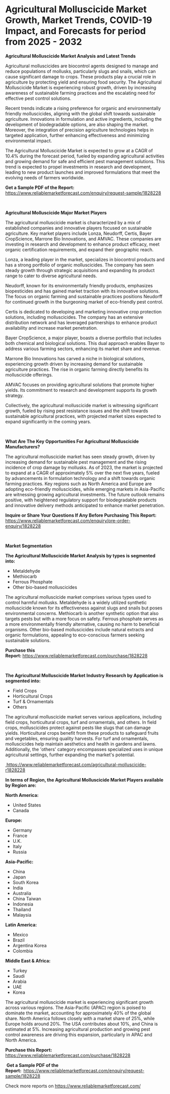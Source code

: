 <p><h1>Agricultural Molluscicide Market Growth, Market Trends, COVID-19 Impact, and Forecasts for period from 2025 - 2032</h1></p><p><strong>Agricultural Molluscicide Market Analysis and Latest Trends</strong></p>
<p><p>Agricultural molluscicides are biocontrol agents designed to manage and reduce populations of mollusks, particularly slugs and snails, which can cause significant damage to crops. These products play a crucial role in agriculture by protecting yield and ensuring food security. The Agricultural Molluscicide Market is experiencing robust growth, driven by increasing awareness of sustainable farming practices and the escalating need for effective pest control solutions. </p><p>Recent trends indicate a rising preference for organic and environmentally friendly molluscicides, aligning with the global shift towards sustainable agriculture. Innovations in formulation and active ingredients, including the development of biodegradable options, are also shaping the market. Moreover, the integration of precision agriculture technologies helps in targeted application, further enhancing effectiveness and minimizing environmental impact. </p><p>The Agricultural Molluscicide Market is expected to grow at a CAGR of 10.4% during the forecast period, fueled by expanding agricultural activities and growing demand for safe and efficient pest management solutions. This trend is expected to propel investments in research and development, leading to new product launches and improved formulations that meet the evolving needs of farmers worldwide.</p></p>
<p><strong>Get a Sample PDF of the Report:&nbsp;</strong> <a href="https://www.reliablemarketforecast.com/enquiry/request-sample/1828228?utm_campaign=3091&utm_medium=2&utm_source=Github&utm_content=ia&utm_term=03042025&utm_id=agricultural-molluscicide">https://www.reliablemarketforecast.com/enquiry/request-sample/1828228</a></p>
<p>&nbsp;</p>
<p><strong>Agricultural Molluscicide Major Market Players</strong></p>
<p><p>The agricultural molluscicide market is characterized by a mix of established companies and innovative players focused on sustainable agriculture. Key market players include Lonza, Neudorff, Certis, Bayer CropScience, Marrone Bio Innovations, and AMVAC. These companies are investing in research and development to enhance product efficacy, meet organic certification requirements, and expand their geographic reach.</p><p>Lonza, a leading player in the market, specializes in biocontrol products and has a strong portfolio of organic molluscicides. The company has seen steady growth through strategic acquisitions and expanding its product range to cater to diverse agricultural needs.</p><p>Neudorff, known for its environmentally friendly products, emphasizes biopesticides and has gained market traction with its innovative solutions. The focus on organic farming and sustainable practices positions Neudorff for continued growth in the burgeoning market of eco-friendly pest control.</p><p>Certis is dedicated to developing and marketing innovative crop protection solutions, including molluscicides. The company has an extensive distribution network and has leveraged partnerships to enhance product availability and increase market penetration.</p><p>Bayer CropScience, a major player, boasts a diverse portfolio that includes both chemical and biological solutions. This dual approach enables Bayer to address various farming sectors, enhancing its market share and revenue.</p><p>Marrone Bio Innovations has carved a niche in biological solutions, experiencing growth driven by increasing demand for sustainable agriculture practices. The rise in organic farming directly benefits its molluscicide offerings.</p><p>AMVAC focuses on providing agricultural solutions that promote higher yields. Its commitment to research and development supports its growth strategy.</p><p>Collectively, the agricultural molluscicide market is witnessing significant growth, fueled by rising pest resistance issues and the shift towards sustainable agricultural practices, with projected market sizes expected to expand significantly in the coming years.</p></p>
<p>&nbsp;</p>
<p><strong>What Are The Key Opportunities For Agricultural Molluscicide Manufacturers?</strong></p>
<p><p>The agricultural molluscicide market has seen steady growth, driven by increasing demand for sustainable pest management and the rising incidence of crop damage by mollusks. As of 2023, the market is projected to expand at a CAGR of approximately 5% over the next five years, fueled by advancements in formulation technology and a shift towards organic farming practices. Key regions such as North America and Europe are adopting eco-friendly molluscicides, while emerging markets in Asia-Pacific are witnessing growing agricultural investments. The future outlook remains positive, with heightened regulatory support for biodegradable products and innovative delivery methods anticipated to enhance market penetration.</p></p>
<p><strong>Inquire or Share Your Questions If Any Before Purchasing This Report:</strong> <a href="https://www.reliablemarketforecast.com/enquiry/pre-order-enquiry/1828228?utm_campaign=3091&utm_medium=2&utm_source=Github&utm_content=ia&utm_term=03042025&utm_id=agricultural-molluscicide">https://www.reliablemarketforecast.com/enquiry/pre-order-enquiry/1828228</a></p>
<p>&nbsp;</p>
<p><strong>Market Segmentation</strong></p>
<p><strong>The Agricultural Molluscicide Market Analysis by types is segmented into:</strong></p>
<p><ul><li>Metaldehyde</li><li>Methiocarb</li><li>Ferrous Phosphate</li><li>Other bio-based molluscicides</li></ul></p>
<p><p>The agricultural molluscicide market comprises various types used to control harmful mollusks. Metaldehyde is a widely utilized synthetic molluscicide known for its effectiveness against slugs and snails but poses environmental concerns. Methiocarb is another synthetic option that also targets pests but with a more focus on safety. Ferrous phosphate serves as a more environmentally friendly alternative, causing no harm to beneficial organisms. Other bio-based molluscicides include natural extracts and organic formulations, appealing to eco-conscious farmers seeking sustainable solutions.</p></p>
<p><strong>Purchase this Report:&nbsp;</strong><a href="https://www.reliablemarketforecast.com/purchase/1828228?utm_campaign=3091&utm_medium=2&utm_source=Github&utm_content=ia&utm_term=03042025&utm_id=agricultural-molluscicide">https://www.reliablemarketforecast.com/purchase/1828228</a></p>
<p>&nbsp;</p>
<p><strong>The Agricultural Molluscicide Market Industry Research by Application is segmented into:</strong></p>
<p><ul><li>Field Crops</li><li>Horticultural Crops</li><li>Turf & Ornamentals</li><li>Others</li></ul></p>
<p><p>The agricultural molluscicide market serves various applications, including field crops, horticultural crops, turf and ornamentals, and others. In field crops, molluscicides protect against pests like slugs that can damage yields. Horticultural crops benefit from these products to safeguard fruits and vegetables, ensuring quality harvests. For turf and ornamentals, molluscicides help maintain aesthetics and health in gardens and lawns. Additionally, the 'others' category encompasses specialized uses in unique agricultural settings, further expanding the market's potential.</p></p>
<p><a href="https://www.reliablemarketforecast.com/agricultural-molluscicide-r1828228?utm_campaign=3091&utm_medium=2&utm_source=Github&utm_content=ia&utm_term=03042025&utm_id=agricultural-molluscicide">&nbsp;https://www.reliablemarketforecast.com/agricultural-molluscicide-r1828228</a></p>
<p><strong>In terms of Region, the Agricultural Molluscicide Market Players available by Region are:</strong></p>
<p>
    <p> <strong> North America: </strong>
        <ul>
            <li>United States</li>
            <li>Canada</li>
        </ul>
        </p> 
    <p> <strong> Europe: </strong>
        <ul>
            <li>Germany</li>
            <li>France</li>
            <li>U.K.</li>
            <li>Italy</li>
            <li>Russia</li>
        </ul>
        </p> 
    <p> <strong> Asia-Pacific: </strong>
        <ul>
            <li>China</li>
            <li>Japan</li>
            <li>South Korea</li>
            <li>India</li>
            <li>Australia</li>
            <li>China Taiwan</li>
            <li>Indonesia</li>
            <li>Thailand</li>
            <li>Malaysia</li>
        </ul>
        </p> 
    <p> <strong> Latin America: </strong>
        <ul>
            <li>Mexico</li>
            <li>Brazil</li>
            <li>Argentina Korea</li>
            <li>Colombia</li>
        </ul>
        </p> 
    <p> <strong> Middle East & Africa: </strong>
        <ul>
            <li>Turkey</li>
            <li>Saudi</li>
            <li>Arabia</li>
            <li>UAE</li>
            <li>Korea</li>
        </ul>
    </p>
    </p>
<p><p>The agricultural molluscicide market is experiencing significant growth across various regions. The Asia-Pacific (APAC) region is poised to dominate the market, accounting for approximately 40% of the global share. North America follows closely with a market share of 25%, while Europe holds around 20%. The USA contributes about 10%, and China is estimated at 5%. Increasing agricultural production and growing pest control awareness are driving this expansion, particularly in APAC and North America.</p></p>
<p><strong>Purchase this Report: </strong><a href="https://www.reliablemarketforecast.com/purchase/1828228?utm_campaign=3091&utm_medium=2&utm_source=Github&utm_content=ia&utm_term=03042025&utm_id=agricultural-molluscicide">https://www.reliablemarketforecast.com/purchase/1828228</a></p>
<p>&nbsp;<strong>Get a Sample PDF of the Report:&nbsp;&nbsp;</strong><a href="https://www.reliablemarketforecast.com/enquiry/request-sample/1828228?utm_campaign=3091&utm_medium=2&utm_source=Github&utm_content=ia&utm_term=03042025&utm_id=agricultural-molluscicide">https://www.reliablemarketforecast.com/enquiry/request-sample/1828228</a></p>
<p><strong></strong></p>
<p>Check more reports on <a href="https://www.reliablemarketforecast.com/?utm_campaign=3091&utm_medium=2&utm_source=Github&utm_content=ia&utm_term=03042025&utm_id=agricultural-molluscicide">https://www.reliablemarketforecast.com/</a></p>